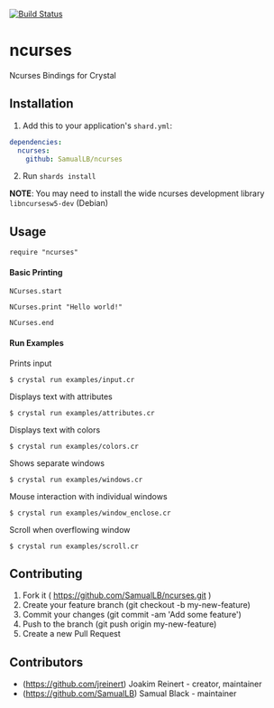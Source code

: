 [![Build Status](https://travis-ci.com/SamualLB/ncurses.svg?branch=master)](https://travis-ci.com/SamualLB/ncurses)
# ncurses

Ncurses Bindings for Crystal

## Installation

1. Add this to your application's `shard.yml`:

```yaml
dependencies:
  ncurses:
    github: SamualLB/ncurses
```

2. Run `shards install`

**NOTE**: You may need to install the wide ncurses development library `libncursesw5-dev` (Debian)

## Usage


```crystal
require "ncurses"
```

#### Basic Printing

```crystal
NCurses.start

NCurses.print "Hello world!"

NCurses.end
```

#### Run Examples

Prints input
```text
$ crystal run examples/input.cr
```

Displays text with attributes
```text
$ crystal run examples/attributes.cr
```

Displays text with colors
```text
$ crystal run examples/colors.cr
```

Shows separate windows
```text
$ crystal run examples/windows.cr
```

Mouse interaction with individual windows
```text
$ crystal run examples/window_enclose.cr
```

Scroll when overflowing window
```text
$ crystal run examples/scroll.cr
```


## Contributing

1. Fork it ( https://github.com/SamualLB/ncurses.git )
2. Create your feature branch (git checkout -b my-new-feature)
3. Commit your changes (git commit -am 'Add some feature')
4. Push to the branch (git push origin my-new-feature)
5. Create a new Pull Request

## Contributors

- (https://github.com/jreinert) Joakim Reinert - creator, maintainer
- (https://github.com/SamualLB) Samual Black - maintainer
